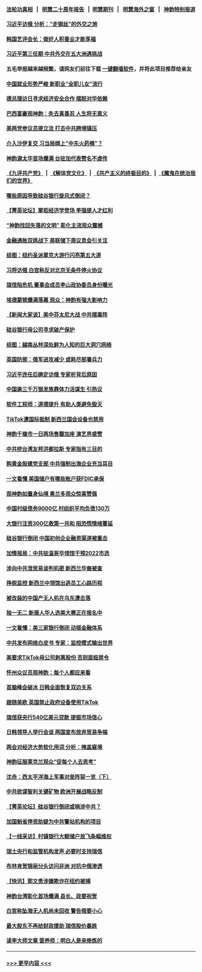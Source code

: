 #### [法轮功真相](https://github.com/gfw-breaker/truth/blob/master/README.md?t=0) &nbsp;&nbsp;|&nbsp;&nbsp; [明慧二十周年报告](https://github.com/gfw-breaker/mh-reports/blob/master/README.md?t=0) &nbsp;&nbsp;|&nbsp;&nbsp;[明慧期刊](https://github.com/gfw-breaker/mh-qikan) &nbsp;&nbsp;|&nbsp;&nbsp; [明慧海外之窗](https://github.com/gfw-breaker/mh-news/blob/master/README.md?t=0) &nbsp;&nbsp;|&nbsp;&nbsp; [神韵特别报道](https://github.com/gfw-breaker/mh-news/blob/master/shenyun.md?t=0)
#### [习近平访俄 分析：“走钢丝”的外交之旅](../pages/nf4514/n13953196.md?t=03190943) 
#### [韩国艺评会长：做好人积善业才能享福](../pages/nf4514/n13952920.md?t=03190943) 
#### [习近平第三任期 中共外交在五大洲遇挑战](../pages/nf4514/n13951340.md?t=03190943) 
#### 五毛举报越来越频繁，请网友们前往下载 [一键翻墙软件](https://github.com/gfw-breaker/ssr-accounts)，并将此项目推荐给亲友
#### [中国就业形势严峻 新职业“全职儿女”流行](../pages/nf4514/n13953154.md?t=03190943) 
#### [德总理访日寻求经济安全合作 摆脱对华依赖](../pages/nf4514/n13953123.md?t=03190943) 
#### [巴西富豪观神韵：失去真善忍 人生将无意义](../pages/nf4514/n13953098.md?t=03190943) 
#### [美两党参议员提立法 打击中共跨境镇压](../pages/nf4514/n13952926.md?t=03190943) 
#### [介入沙伊复交 习当局绑上“中东火药桶”？](../pages/nf4514/n13952645.md?t=03190943) 
#### [神韵渥太华首场爆满 台驻加代表赞名不虚传](../pages/nf4514/n13953029.md?t=03190943) 
#### [《九评共产党》](https://github.com/begood0513/9ping.md/blob/master/README.md) &nbsp;|&nbsp; [《解体党文化》](../../../../jtdwh.md/blob/master/README.md)  &nbsp;|&nbsp; [《共产主义的终极目的》](../../../../gczydzjmd.md/blob/master/README.md) &nbsp;|&nbsp; [《魔鬼在统治我们的世界》](../../../../mgztzwmdsj.md/blob/master/README.md) 
#### [哪些原因导致硅谷银行旋风式倒闭？](../pages/nf4514/n13952923.md?t=03190943) 
#### [【菁英论坛】掌柜经济学登场 李强提人才红利](../pages/nf4514/n13952624.md?t=03190943) 
#### [“神韵找回失落的文明” 彰化主流观众震撼](../pages/nf4514/n13952693.md?t=03190943) 
#### [金融通胀双挑战下 美联储下周议息会引关注](../pages/nf4514/n13952642.md?t=03190943) 
#### [组图：纽约圣派翠克大游行闪亮第五大道](../pages/nf4514/n13952657.md?t=03190943) 
#### [习将访俄 白宫称反对北京无条件停火协议](../pages/nf4514/n13952582.md?t=03190943) 
#### [瑞信陷危机 董事会成员李山政协委员身份曝光](../pages/nf4514/n13952540.md?t=03190943) 
#### [埃德蒙顿爆满落幕 观众：神韵有强大影响力](../pages/nf4514/n13952558.md?t=03190943) 
#### [【新闻大家谈】美中芬太尼大战 中共摆毒阵](../pages/nf4514/n13952480.md?t=03190943) 
#### [硅谷银行母公司寻求破产保护](../pages/nf4514/n13952539.md?t=03190943) 
#### [组图：越南丛林深处鲜为人知的巨大洞穴网络](../pages/nf4514/n13950858.md?t=03190943) 
#### [英国防部：俄军进攻减少 或耗尽部署兵力](../pages/nf4514/n13952373.md?t=03190943) 
#### [习近平连任后确定访俄 专家析背后原因](../pages/nf4514/n13950100.md?t=03190943) 
#### [中国逾三千万银发族靠体力活谋生 引热议](../pages/nf4514/n13952081.md?t=03190943) 
#### [软件工程师：道德提升 有助人类避免毁灭](../pages/nf4514/n13950134.md?t=03190943) 
#### [TikTok遭国际抵制 新西兰国会设备也禁用](../pages/nf4514/n13952157.md?t=03190943) 
#### [神韵千橡市一日两场售罄加座 演艺界盛赞](../pages/nf4514/n13952456.md?t=03190943) 
#### [中共挖台湾友邦洪都拉斯 专家指有三目的](../pages/nf4514/n13951963.md?t=03190943) 
#### [购黄金股建党支部 中共强制出海企业充当耳目](../pages/nf4514/n13951905.md?t=03190943) 
#### [一文看懂 美国储户有哪些账户获FDIC承保](../pages/nf4514/n13951850.md?t=03190943) 
#### [观神韵如置身仙境 奥兰多观众惊喜赞佩](../pages/nf4514/n13952458.md?t=03190943) 
#### [中国村级债务9000亿 村组织平均负债130万](../pages/nf4514/n13951865.md?t=03190943) 
#### [大银行注资300亿救第一共和 阻恐慌情绪蔓延](../pages/nf4514/n13951895.md?t=03190943) 
#### [硅谷银行倒闭 中国初创企业融资渠道被重击](../pages/nf4514/n13951323.md?t=03190943) 
#### [加情报局：中共驻温哥华领馆干预2022市选](../pages/nf4514/n13951845.md?t=03190943) 
#### [涉向中共泄贸易谈判机密 新西兰华裔被查](../pages/nf4514/n13951853.md?t=03190943) 
#### [挣脱监控 新西兰中领馆出逃员工心路历程](../pages/nf4514/n13951783.md?t=03190943) 
#### [被改装的中国产无人机在乌东遭击落](../pages/nf4514/n13951707.md?t=03190943) 
#### [独一无二 新唐人华人选美大赛正在报名中](../pages/nf4514/n13951869.md?t=03190943) 
#### [一文看懂：美三家银行倒闭 动摇金融体系](../pages/nf4514/n13951744.md?t=03190943) 
#### [中共发布网络白皮书 专家：监控模式输出世界](../pages/nf4514/n13951561.md?t=03190943) 
#### [美要求TikTok母公司剥离股份 否则面临禁令](../pages/nf4514/n13951610.md?t=03190943) 
#### [怀州众议员观神韵：每个人都应来看](../pages/nf4514/n13951737.md?t=03190943) 
#### [首脑峰会破冰 日韩全面恢复双边关系](../pages/nf4514/n13951578.md?t=03190943) 
#### [跟随美欧 英国禁止政府设备使用TikTok](../pages/nf4514/n13951675.md?t=03190943) 
#### [瑞信获央行540亿美元贷款 提振市场信心](../pages/nf4514/n13951482.md?t=03190943) 
#### [日韩领导人举行会谈 两国宣布放弃贸易争端](../pages/nf4514/n13951478.md?t=03190943) 
#### [两会对经济大势软化用词 分析：掩盖窘境](../pages/nf4514/n13951120.md?t=03190943) 
#### [神韵征服莱克兰观众“促每个人去思考”](../pages/nf4514/n13951280.md?t=03190943) 
#### [沈舟：西太平洋海上军事对垒阵容一览（下）](../pages/nf4514/n13951242.md?t=03190943) 
#### [中共欲谋智利关键矿物 欧洲开展战略反制](../pages/nf4514/n13949634.md?t=03190943) 
#### [【菁英论坛】硅谷银行倒闭或祸涉中共？](../pages/nf4514/n13951098.md?t=03190943) 
#### [加国魁省停资助疑为中共警站机构的项目](../pages/nf4514/n13950226.md?t=03190943) 
#### [【一线采访】村镇银行大额储户放飞条幅维权](../pages/nf4514/n13950592.md?t=03190943) 
#### [瑞士央行和监管机构发声 必要时支持瑞信](../pages/nf4514/n13951031.md?t=03190943) 
#### [布林肯贺锦丽分头访问非洲 对抗中俄渗透](../pages/nf4514/n13950796.md?t=03190943) 
#### [【快讯】郭文贵涉嫌欺诈在纽约被捕](../pages/nf4514/n13950970.md?t=03190943) 
#### [神韵台湾彰化首场爆满 县长、政要祝贺](../pages/nf4514/n13951030.md?t=03190943) 
#### [白宫称坠海无人机尚未回收 警告俄要小心](../pages/nf4514/n13950759.md?t=03190943) 
#### [最大股东不再给财政援助 瑞信股价暴跌](../pages/nf4514/n13950894.md?t=03190943) 
#### [读李大师文章 营养师：明白人是来修炼的](../pages/nf4514/n13949637.md?t=03190943) 

----
#### [ >>> 更早内容 <<< ](../indexes/nf4514-earlier.md)
